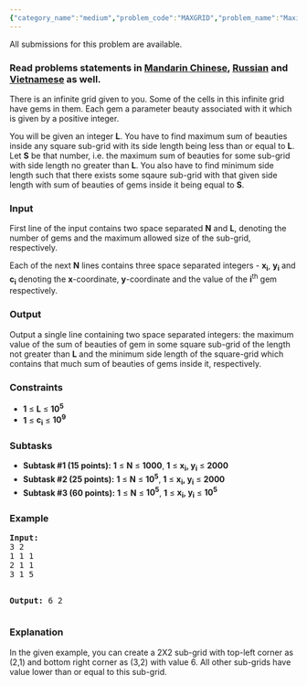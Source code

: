 ```yaml
---
{"category_name":"medium","problem_code":"MAXGRID","problem_name":"Maximum Grid","languages_supported":{"0":"ADA","1":"ASM","2":"BASH","3":"BF","4":"C","5":"C99 strict","6":"CAML","7":"CLOJ","8":"CLPS","9":"CPP 4.3.2","10":"CPP 4.9.2","11":"CPP14","12":"CS2","13":"D","14":"ERL","15":"FORT","16":"FS","17":"GO","18":"HASK","19":"ICK","20":"ICON","21":"JAVA","22":"JS","23":"LISP clisp","24":"LISP sbcl","25":"LUA","26":"NEM","27":"NICE","28":"NODEJS","29":"PAS fpc","30":"PAS gpc","31":"PERL","32":"PERL6","33":"PHP","34":"PIKE","35":"PRLG","36":"PYPY","37":"PYTH","38":"PYTH 3.4","39":"RUBY","40":"SCALA","41":"SCM chicken","42":"SCM guile","43":"SCM qobi","44":"ST","45":"TCL","46":"TEXT","47":"WSPC"},"max_timelimit":5,"source_sizelimit":50000,"problem_author":"kevind","problem_tester":"xcwgf666","date_added":"28-06-2016","tags":{"0":"aug16","1":"kevind","2":"medium","3":"segment","4":"sweepline"},"editorial_url":"http://discuss.codechef.com/problems/MAXGRID","time":{"view_start_date":1471253400,"submit_start_date":1471253400,"visible_start_date":1471253400,"end_date":1735669800},"layout":"problem"}
---
```

<span class="solution-visible-txt">All submissions for this problem are available.</span><h3> Read problems statements in <a target="_blank" href="http://www.codechef.com/download/translated/AUG16/mandarin/MAXGRID.pdf">Mandarin Chinese</a>, <a target="_blank" href="http://www.codechef.com/download/translated/AUG16/russian/MAXGRID.pdf">Russian</a> and <a target="_blank" href="http://www.codechef.com/download/translated/AUG16/vietnamese/MAXGRID.pdf">Vietnamese</a> as well.</h3>


<p> There is an infinite grid given to you. Some of the cells in this infinite grid have gems in them. Each gem a parameter beauty associated with it which is given by a positive integer.</p>

<p>You will be given an integer <b>L</b>. You have to find maximum sum of beauties inside any square sub-grid with its side length being less than or equal to <b>L</b>. Let <b>S</b> be that number, i.e. the maximum sum of beauties for some sub-grid with side length no greater than <b>L</b>. You also have to find minimum side length such that there exists some sqaure sub-grid with that given side length with sum of beauties of gems inside it being equal to <b>S</b>.</p>

<h3>Input</h3>
<p>First line of the input contains two space separated <b>N</b> and <b>L</b>, denoting the number of gems and the maximum allowed size of the sub-grid, respectively.</p>
<p>Each of the next <b>N</b> lines contains three space separated integers - 
<b>x<sub>i</sub></b>, <b>y<sub>i</sub></b> and <b>c<sub>i</sub></b> denoting the <b>x</b>-coordinate, <b>y</b>-coordinate and the value of the <b>i</b><sup>th</sup> gem respectively. </p>

<h3>Output</h3>
<p>Output a single line containing two space separated integers: the maximum value of the sum of beauties of gem in some square sub-grid of the length not greater than <b>L</b> and the minimum side length of the square-grid which contains that much sum of beauties of gems inside it, respectively.</p>

<h3>Constraints</h3>
<ul>
<li><b>1</b> ≤ <b>L</b> ≤ <b>10<sup>5</sup></b></li>
<li><b>1</b> ≤ <b>c<sub>i</sub></b> ≤ <b>10<sup>9</sup></b></li>
</ul>

<h3>Subtasks</h3>
<ul>
<li><b>Subtask #1 (15 points):</b> <b>1</b> ≤ <b>N</b> ≤ <b>1000</b>, <b>1</b> ≤ <b>x<sub>i</sub>, y<sub>i</sub></b> ≤ <b>2000</b></li>
<li><b>Subtask #2 (25 points):</b> <b>1</b> ≤ <b>N</b> ≤ <b>10<sup>5</sup></b>, <b>1</b> ≤ <b>x<sub>i</sub>, y<sub>i</sub></b> ≤ <b>2000</b></li>
<li><b>Subtask #3 (60 points):</b> <b>1</b> ≤ <b>N</b> ≤ <b>10<sup>5</sup></b>, <b>1</b> ≤ <b>x<sub>i</sub>, y<sub>i</sub></b> ≤ <b>10<sup>5</sup></b></li>
</ul>

<h3>Example</h3>
<pre><b>Input:</b>
<tt>3 2
1 1 1
2 1 1
3 1 5</tt>

<b>Output:</b>
<tt>6 2</tt>
</pre>

<h3>Explanation</h3>
<p>In the given example, you can create a 2X2 sub-grid with top-left corner as (2,1) and bottom right corner as (3,2) with value 6. All other sub-grids have value lower than or equal to this sub-grid.</p>
